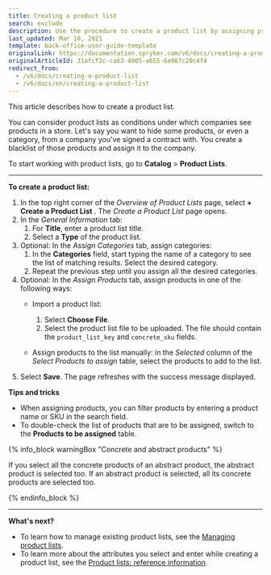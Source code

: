 ```yaml
---
title: Creating a product list
search: exclude
description: Use the procedure to create a product list by assigning products and selecting the category in the Back Office.
last_updated: Mar 10, 2021
template: back-office-user-guide-template
originalLink: https://documentation.spryker.com/v6/docs/creating-a-product-list
originalArticleId: 31afcf2c-ca63-4005-a655-6e087c20c4f4
redirect_from:
  - /v6/docs/creating-a-product-list
  - /v6/docs/en/creating-a-product-list
---
```


This article describes how to create a product list.

You can consider product lists as conditions under which companies see products in a store. Let's say you want to hide some products, or even a category, from a company you've signed a contract with. You create a blacklist of those products and assign it to the company.

To start working with product lists, go to **Catalog** > **Product Lists**.

***

**To create a product list:**
1. In the top right corner of the *Overview of Product Lists* page, select **+ Create a Product List** .
    The *Create a Product List* page opens.
2. In the *General Information* tab:
    1. For **Title**, enter a product list title.
    2. Select a **Type** of the product list.
3. Optional: In the *Assign Categories* tab, assign categories:
    1. In the **Categories** field, start typing the name of a category to see the list of matching results. Select the desired category.
    2. Repeat the previous step until you assign all the desired categories. 
4. Optional: In the *Assign Products* tab, assign products in one of the following ways:
    *  Import a product list:
        1. Select **Choose File**.
        2. Select the product list file to be uploaded. 
            The file should contain the `product_list_key` and `concrete_sku` fields.

    *  Assign products to the list manually: in the *Selected* column of the *Select Products to assign* table, select the products to add to the list.
 5. Select **Save**.
The page refreshes with the success message displayed. 

**Tips and tricks**

* When assigning products, you can filter products by entering a product name or SKU in the search field.
* To double-check the list of products that are to be assigned, switch to the **Products to be assigned** table.

{% info_block warningBox "Concrete and abstract products" %}

If you select all the concrete products of an abstract product, the abstract product is selected too. 
If an abstract product is selected, all its concrete products are selected too.

{% endinfo_block %}


***
**What's next?**

* To learn how to manage existing product lists, see the [Managing product lists](/docs/scos/user/back-office-user-guides/{{page.version}}/catalog/product-lists/managing-product-lists.html).
* To learn more about the attributes you select and enter while creating a product list, see the [Product lists: reference information](/docs/scos/user/back-office-user-guides/{{page.version}}/catalog/product-lists/references/reference-information-product-lists.html).

